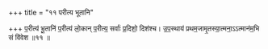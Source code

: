 +++
title = "११ परीत्य भूतानि"

+++
प॒रीत्य॑ भू॒तानि॑ प॒रीत्य॑ लो॒कान् प॒रीत्य॒ सर्वाः॑ प्र॒दिशो॒ दिश॑श्च। उ॒प॒स्थाय॑ प्रथम॒जामृ॒तस्या॒त्मना॒ऽऽत्मान॑म॒भि सं वि॑वेश ॥११ ॥